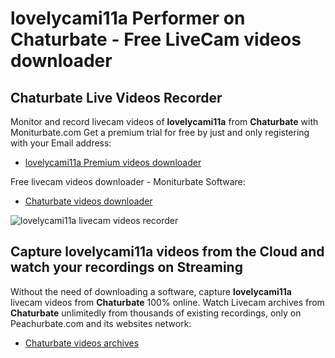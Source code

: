 # lovelycami11a Performer on Chaturbate - Free LiveCam videos downloader

## Chaturbate Live Videos Recorder

Monitor and record livecam videos of **lovelycami11a** from **Chaturbate** with Moniturbate.com
Get a premium trial for free by just and only registering with your Email address:
* [lovelycami11a Premium videos downloader](https://moniturbate.com/request-demo-licence-key.html)

Free livecam videos downloader - Moniturbate Software:
* [Chaturbate videos downloader](https://moniturbate.com/moniturbate-download-software.html)

![lovelycami11a livecam videos recorder](https://peachurnet.com/templates/moniturbate-software.png)


## Capture lovelycami11a videos from the Cloud and watch your recordings on Streaming

Without the need of downloading a software, capture **lovelycami11a** livecam videos from **Chaturbate** 100% online.
Watch Livecam archives from **Chaturbate** unlimitedly from thousands of existing recordings, only on Peachurbate.com and its websites network:
* [Chaturbate videos archives](https://peachurnet.com/)